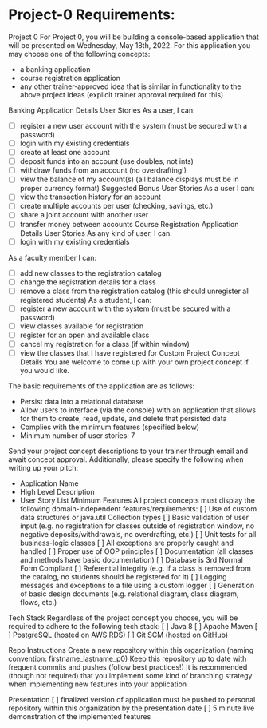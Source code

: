 # Project-0 Requirements:

Project 0 For Project 0, you will be building a console-based application that will be presented on Wednesday, May 18th, 2022. 
For this application you may choose one of the following concepts:
 - a banking application 
- course registration application
 - any other trainer-approved idea that is similar in functionality to the above project ideas (explicit trainer approval required for this) 

Banking Application Details User Stories As a user, I can:
- [ ] register a new user account with the system (must be secured with a password) 
- [ ] login with my existing credentials 
- [ ] create at least one account 
- [ ] deposit funds into an account (use doubles, not ints) 
- [ ] withdraw funds from an account (no overdrafting!) 
- [ ] view the balance of my account(s) (all balance displays must be in proper currency format) 
Suggested Bonus User Stories As a user I can: 
- [ ] view the transaction history for an account 
- [ ] create multiple accounts per user (checking, savings, etc.) 
- [ ] share a joint account with another user 
- [ ] transfer money between accounts Course Registration Application Details User Stories As any kind of user, I can: 
- [ ] login with my existing credentials 

As a faculty member I can:
 - [ ] add new classes to the registration catalog 
- [ ] change the registration details for a class
 - [ ] remove a class from the registration catalog (this should unregister all registered students) 
As a student, I can: 
- [ ] register a new account with the system (must be secured with a password) 
- [ ] view classes available for registration 
- [ ] register for an open and available class 
- [ ] cancel my registration for a class (if within window) 
- [ ] view the classes that I have registered for Custom Project Concept Details 
You are welcome to come up with your own project concept if you would like. 

The basic requirements of the application are as follows: 
- Persist data into a relational database 
- Allow users to interface (via the console) with an application that allows for them to create, read, update, and delete that persisted data 
- Complies with the minimum features (specified below) 
- Minimum number of user stories: 7 

Send your project concept descriptions to your trainer through email and await concept approval. Additionally, please specify the following when writing up your pitch: 
- Application Name 
- High Level Description 
- User Story List Minimum Features 
All project concepts must display the following domain-independent features/requirements:
[ ] Use of custom data structures or java.util Collection types 
[ ] Basic validation of user input (e.g. no registration for classes outside of registration window, no negative deposits/withdrawals, no overdrafting, etc.)
[ ] Unit tests for all business-logic classes 
[ ] All exceptions are properly caught and handled 
[ ] Proper use of OOP principles 
[ ] Documentation (all classes and methods have basic documentation) 
[ ] Database is 3rd Normal Form Compliant 
[ ] Referential integrity (e.g. if a class is removed from the catalog, no students should be registered for it) 
[ ] Logging messages and exceptions to a file using a custom logger 
[ ] Generation of basic design documents (e.g. relational diagram, class diagram, flows, etc.) 

Tech Stack Regardless of the project concept you choose, you will be required to adhere to the following tech stack: 
[ ] Java 8 
[ ] Apache Maven 
[ ] PostgreSQL (hosted on AWS RDS) 
[ ] Git SCM (hosted on GitHub) 

Repo Instructions Create a new repository within this organization (naming convention: firstname_lastname_p0) 
Keep this repository up to date with frequent commits and pushes (follow best practices!) It is recommended (though not required) that you implement some kind of branching strategy when implementing new features into your application

 Presentation 
[ ] finalized version of application must be pushed to personal repository within this organization by the presentation date 
[ ] 5 minute live demonstration of the implemented features
